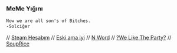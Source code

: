 ##

### MeMe Yığını

```markdown
Now we are all son's of Bitches.
-Solciğer
```

// [Steam Hesabım](https://steamcommunity.com/profiles/76561198310989406/)
// [Eski ama iyi](https://i.pinimg.com/originals/81/d7/aa/81d7aa53aa4254f0e8aba32e3847bcf3.jpg)
// [N Word](https://www.youtube.com/watch?v=fxlZPAgdPKw)
// [?We Like The Party?](https://youtu.be/b8HO6hba9ZE?t=21)
// [SoupRice](https://youtu.be/dgUbRpdUN1w?t=112)


